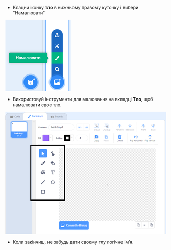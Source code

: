 + Клацни іконку **тло** в нижньому правому куточку і вибери "Намалювати"

![намалюй нове тло](images/paint_backdrop_icon.png)

+ Використовуй інструменти для малювання на вкладці **Тло**, щоб намалювати своє тло.

![інструменти для малювання](images/paint_tools_annotated.png)

+ Коли закінчиш, не забудь дати своєму тлу логічне ім’я.
